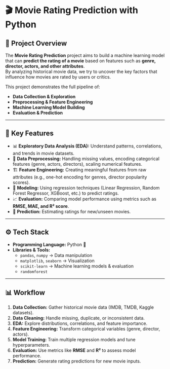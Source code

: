 # 🎬 Movie Rating Prediction with Python

## 📌 Project Overview
The **Movie Rating Prediction** project aims to build a machine learning model that can **predict the rating of a movie** based on features such as **genre, director, actors, and other attributes**.  
By analyzing historical movie data, we try to uncover the key factors that influence how movies are rated by users or critics.

This project demonstrates the full pipeline of:
- **Data Collection & Exploration**
- **Preprocessing & Feature Engineering**
- **Machine Learning Model Building**
- **Evaluation & Prediction**

---

## 🚀 Key Features
- 📊 **Exploratory Data Analysis (EDA):** Understand patterns, correlations, and trends in movie datasets.  
- 🧹 **Data Preprocessing:** Handling missing values, encoding categorical features (genre, actors, directors), scaling numerical features.  
- 🏗️ **Feature Engineering:** Creating meaningful features from raw attributes (e.g., one-hot encoding for genres, director popularity scores).  
- 🤖 **Modeling:** Using regression techniques (Linear Regression, Random Forest Regressor, XGBoost, etc.) to predict ratings.  
- 📈 **Evaluation:** Comparing model performance using metrics such as **RMSE, MAE, and R² score**.  
- 🎯 **Prediction:** Estimating ratings for new/unseen movies.  

---


## ⚙️ Tech Stack
- **Programming Language:** Python 🐍  
- **Libraries & Tools:**
  - `pandas`, `numpy` → Data manipulation  
  - `matplotlib`, `seaborn` → Visualization  
  - `scikit-learn` → Machine learning models & evaluation  
  - `randomforest`  

---

## 📊 Workflow
1. **Data Collection:** Gather historical movie data (IMDB, TMDB, Kaggle datasets).  
2. **Data Cleaning:** Handle missing, duplicate, or inconsistent data.  
3. **EDA:** Explore distributions, correlations, and feature importance.  
4. **Feature Engineering:** Transform categorical variables (genre, director, actors).  
5. **Model Training:** Train multiple regression models and tune hyperparameters.  
6. **Evaluation:** Use metrics like **RMSE** and **R²** to assess model performance.  
7. **Prediction:** Generate rating predictions for new movie inputs.  

